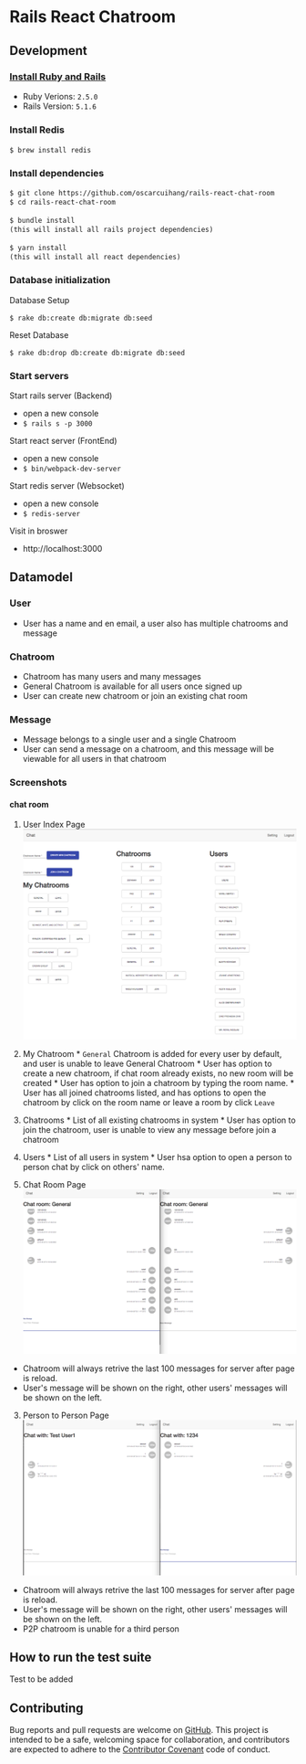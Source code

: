 # Rails React Chatroom

## Development
### [Install Ruby and Rails](http://railsapps.github.io/installrubyonrails-mac.html)
* Ruby Verions: `2.5.0`
* Rails Version: `5.1.6`

### Install Redis
`$ brew install redis`
### Install dependencies
```
$ git clone https://github.com/oscarcuihang/rails-react-chat-room
$ cd rails-react-chat-room

$ bundle install
(this will install all rails project dependencies)

$ yarn install
(this will install all react dependencies)
```

### Database initialization
Database Setup
```
$ rake db:create db:migrate db:seed
```

Reset Database
```
$ rake db:drop db:create db:migrate db:seed
```

### Start servers
Start rails server (Backend)
* open a new console
* `$ rails s -p 3000` 

Start react server (FrontEnd)
* open a new console
* `$ bin/webpack-dev-server` 

Start redis server (Websocket)
* open a new console
* `$ redis-server` 

Visit in broswer
* http://localhost:3000 

## Datamodel
### User
* User has a name and en email, a user also has multiple chatrooms and message

### Chatroom
* Chatroom has many users and many messages
* General Chatroom is available for all users once signed up
* User can create new chatroom or join an existing chat room

### Message
* Message belongs to a single user and a single Chatroom
* User can send a message on a chatroom, and this message will be viewable for all users in that chatroom

### Screenshots
#### chat room
1. User Index Page
![index](https://github.com/oscarcuihang/rails-react-chat-room/raw/master/images/1.png "index page")
  1. My Chatroom
    * `General` Chatroom is added for every user by default, and user is unable to leave General Chatroom
    * User has option to create a new chatroom, if chat room already exists, no new room will be created
    * User has option to join a chatroom by typing the room name.
    * User has all joined chatrooms listed, and has options to open the chatroom by click on the room name or leave a room by click `Leave`
  2. Chatrooms
    * List of all existing chatrooms in system
    * User has option to join the chatroom, user is unable to view any message before join a chatroom
  3. Users
    * List of all users in system
    * User hsa option to open a person to person chat by click on others' name.

2. Chat Room Page
![chat-room](https://github.com/oscarcuihang/rails-react-chat-room/raw/master/images/2.png "index page")
* Chatroom will always retrive the last 100 messages for server after page is reload.
* User's message will be shown on the right, other users' messages will be shown on the left.

3. Person to Person Page
![p2p-chat](https://github.com/oscarcuihang/rails-react-chat-room/raw/master/images/3.png "index page")
* Chatroom will always retrive the last 100 messages for server after page is reload.
* User's message will be shown on the right, other users' messages will be shown on the left.
* P2P chatroom is unable for a third person

## How to run the test suite
Test to be added

## Contributing 
Bug reports and pull requests are welcome on [GitHub](https://github.com/oscarcuihang/rails-react-chat-room). This project is intended to be a safe, welcoming space for collaboration, and contributors are expected to adhere to the [Contributor Covenant](http://contributor-covenant.org) code of conduct.
